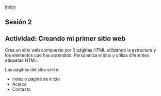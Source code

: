 <!-- No borrar o modificar -->
[Inicio](./index.md)

## Sesión 2


<!-- Su documentación aquí -->
## Actividad: Creando mi primer sitio web

Crea un sitio web compuesto por 3 páginas HTML utilizando la estructura y los elementos que has aprendido. Personaliza el sitio y utiliza diferentes etiquetas HTML.

Las páginas del sitio serán:

* Index o página de inicio
* Acerca
* Contacto






